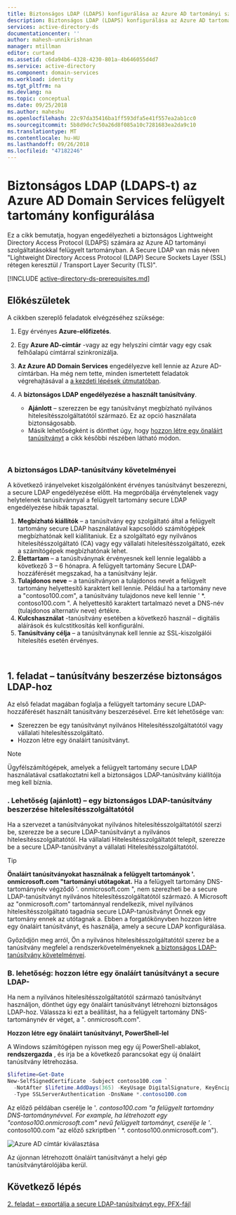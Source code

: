 ```yaml
---
title: Biztonságos LDAP (LDAPS) konfigurálása az Azure AD tartományi szolgáltatások |} A Microsoft Docs
description: Biztonságos LDAP (LDAPS) konfigurálása az Azure AD tartományi szolgáltatások által felügyelt tartományokhoz
services: active-directory-ds
documentationcenter: ''
author: mahesh-unnikrishnan
manager: mtillman
editor: curtand
ms.assetid: c6da94b6-4328-4230-801a-4b646055d4d7
ms.service: active-directory
ms.component: domain-services
ms.workload: identity
ms.tgt_pltfrm: na
ms.devlang: na
ms.topic: conceptual
ms.date: 09/25/2018
ms.author: maheshu
ms.openlocfilehash: 22c97da35416ba1ff593dfa5e41f557ea2ab1cc0
ms.sourcegitcommit: 5b8d9dc7c50a26d8f085a10c7281683ea2da9c10
ms.translationtype: MT
ms.contentlocale: hu-HU
ms.lasthandoff: 09/26/2018
ms.locfileid: "47182246"
---
```

# <a name="configure-secure-ldap-ldaps-for-an-azure-ad-domain-services-managed-domain"></a>Biztonságos LDAP (LDAPS-t) az Azure AD Domain Services felügyelt tartomány konfigurálása
Ez a cikk bemutatja, hogyan engedélyezheti a biztonságos Lightweight Directory Access Protocol (LDAPS) számára az Azure AD tartományi szolgáltatásokkal felügyelt tartományban. A Secure LDAP van más néven "Lightweight Directory Access Protocol (LDAP) Secure Sockets Layer (SSL) rétegen keresztül / Transport Layer Security (TLS)".

[!INCLUDE [active-directory-ds-prerequisites.md](../../includes/active-directory-ds-prerequisites.md)]

## <a name="before-you-begin"></a>Előkészületek
A cikkben szereplő feladatok elvégzéséhez szüksége:

1. Egy érvényes **Azure-előfizetés**.
2. Egy **Azure AD-címtár** -vagy az egy helyszíni címtár vagy egy csak felhőalapú címtárral szinkronizálja.
3. **Az Azure AD Domain Services** engedélyezve kell lennie az Azure AD-címtárban. Ha még nem tette, minden ismertetett feladatok végrehajtásával a [a kezdeti lépések útmutatóban](active-directory-ds-getting-started.md).
4. A **biztonságos LDAP engedélyezése a használt tanúsítvány**.

   * **Ajánlott** – szerezzen be egy tanúsítványt megbízható nyilvános hitelesítésszolgáltatótól származó. Ez az opció használata biztonságosabb.
   * Másik lehetőségként is dönthet úgy, hogy [hozzon létre egy önaláírt tanúsítványt](#task-1---obtain-a-certificate-for-secure-ldap) a cikk későbbi részében látható módon.

<br>

### <a name="requirements-for-the-secure-ldap-certificate"></a>A biztonságos LDAP-tanúsítvány követelményei
A következő irányelveket kiszolgálónként érvényes tanúsítványt beszerezni, a secure LDAP engedélyezése előtt. Ha megpróbálja érvénytelenek vagy helytelenek tanúsítvánnyal a felügyelt tartomány secure LDAP engedélyezése hibák tapasztal.

1. **Megbízható kiállítók** – a tanúsítvány egy szolgáltató által a felügyelt tartomány secure LDAP használatával kapcsolódó számítógépek megbízhatónak kell kiállítaniuk. Ez a szolgáltató egy nyilvános hitelesítésszolgáltató (CA) vagy egy vállalati hitelesítésszolgáltató, ezek a számítógépek megbízhatónak lehet.
2. **Élettartam** – a tanúsítványnak érvényesnek kell lennie legalább a következő 3 – 6 hónapra. A felügyelt tartomány Secure LDAP-hozzáférését megszakad, ha a tanúsítvány lejár.
3. **Tulajdonos neve** – a tanúsítványon a tulajdonos nevét a felügyelt tartomány helyettesítő karaktert kell lennie. Például ha a tartomány neve a "contoso100.com", a tanúsítvány tulajdonos neve kell lennie ' *. contoso100.com ". A helyettesítő karaktert tartalmazó nevet a DNS-név (tulajdonos alternatív neve) értékre.
4. **Kulcshasználat** -tanúsítvány esetében a következő használ – digitális aláírások és kulcstitkosítás kell konfigurálni.
5. **Tanúsítvány célja** – a tanúsítványnak kell lennie az SSL-kiszolgálói hitelesítés esetén érvényes.

<br>

## <a name="task-1---obtain-a-certificate-for-secure-ldap"></a>1. feladat – tanúsítvány beszerzése biztonságos LDAP-hoz
Az első feladat magában foglalja a felügyelt tartomány secure LDAP-hozzáférését használt tanúsítvány beszerzésével. Erre két lehetősége van:

* Szerezzen be egy tanúsítványt nyilvános Hitelesítésszolgáltatótól vagy vállalati hitelesítésszolgáltató.
* Hozzon létre egy önaláírt tanúsítványt.

> [!NOTE]
> Ügyfélszámítógépek, amelyek a felügyelt tartomány secure LDAP használatával csatlakoztatni kell a biztonságos LDAP-tanúsítvány kiállítója meg kell bíznia.
>

### <a name="option-a-recommended---obtain-a-secure-ldap-certificate-from-a-certification-authority"></a>. Lehetőség (ajánlott) – egy biztonságos LDAP-tanúsítvány beszerzése hitelesítésszolgáltatótól
Ha a szervezet a tanúsítványokat nyilvános hitelesítésszolgáltatótól szerzi be, szerezze be a secure LDAP-tanúsítványt a nyilvános hitelesítésszolgáltatótól. Ha vállalati Hitelesítésszolgáltatót telepít, szerezze be a secure LDAP-tanúsítványt a vállalati Hitelesítésszolgáltatótól.

> [!TIP]
> **Önaláírt tanúsítványokat használnak a felügyelt tartományok '. onmicrosoft.com "tartományi utótagokat.**
> Ha a felügyelt tartomány DNS-tartománynév végződő '. onmicrosoft.com ", nem szerezheti be a secure LDAP-tanúsítványt nyilvános hitelesítésszolgáltatótól származó. A Microsoft az "onmicrosoft.com" tartománnyal rendelkezik, mivel nyilvános hitelesítésszolgáltató tagadnia secure LDAP-tanúsítványt Önnek egy tartomány ennek az utótagnak a. Ebben a forgatókönyvben hozzon létre egy önaláírt tanúsítványt, és használja, amely a secure LDAP konfigurálása.
>

Győződjön meg arról, Ön a nyilvános hitelesítésszolgáltatótól szerez be a tanúsítvány megfelel a rendszerkövetelményeknek [a biztonságos LDAP-tanúsítvány követelményei](#requirements-for-the-secure-ldap-certificate).


### <a name="option-b---create-a-self-signed-certificate-for-secure-ldap"></a>B. lehetőség: hozzon létre egy önaláírt tanúsítványt a secure LDAP-
Ha nem a nyilvános hitelesítésszolgáltatótól származó tanúsítványt használjon, dönthet úgy egy önaláírt tanúsítványt létrehozni biztonságos LDAP-hoz. Válassza ki ezt a beállítást, ha a felügyelt tartomány DNS-tartománynév ér véget, a ". onmicrosoft.com".

**Hozzon létre egy önaláírt tanúsítványt, PowerShell-lel**

A Windows számítógépen nyisson meg egy új PowerShell-ablakot, **rendszergazda** , és írja be a következő parancsokat egy új önaláírt tanúsítvány létrehozása.

```powershell
$lifetime=Get-Date
New-SelfSignedCertificate -Subject contoso100.com `
  -NotAfter $lifetime.AddDays(365) -KeyUsage DigitalSignature, KeyEncipherment `
  -Type SSLServerAuthentication -DnsName *.contoso100.com
```

Az előző példában cserélje le '*. contoso100.com "a felügyelt tartomány DNS-tartománynévvel. For example, ha létrehozott egy "contoso100.onmicrosoft.com" nevű felügyelt tartományt, cserélje le '*. contoso100.com "az előző szkriptben ' *. contoso100.onmicrosoft.com").

![Azure AD címtár kiválasztása](./media/active-directory-domain-services-admin-guide/secure-ldap-powershell-create-self-signed-cert.png)

Az újonnan létrehozott önaláírt tanúsítványt a helyi gép tanúsítványtárolójába kerül.


## <a name="next-step"></a>Következő lépés
[2. feladat – exportálja a secure LDAP-tanúsítványt egy. PFX-fájl](active-directory-ds-admin-guide-configure-secure-ldap-export-pfx.md)
